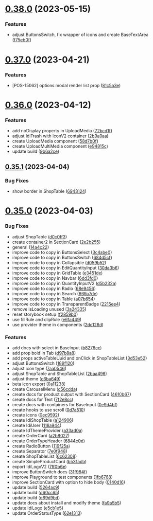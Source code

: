 # [0.38.0](https://github.com/idbi/components/compare/v0.37.0...v0.38.0) (2023-05-15)


### Features

* adjust ButtonsSwitch, fix wrapper of icons and create BaseTextArea ([f75eb0f](https://github.com/idbi/components/commit/f75eb0f372ae98aa13bc218813fc1d0bdf7851bb))



# [0.37.0](https://github.com/idbi/components/compare/v0.36.0...v0.37.0) (2023-04-21)


### Features

* [POS-15062] options modal render list prop ([81c5a3e](https://github.com/idbi/components/commit/81c5a3e66f96c64e4bb7ed9d4f9a358d34f57f04))



# [0.36.0](https://github.com/idbi/components/compare/v0.35.1...v0.36.0) (2023-04-12)


### Features

* add noDisplay property in UploadMedia ([72bcd1f](https://github.com/idbi/components/commit/72bcd1fc943d526fef5e1a97b420d4645f3833d5))
* adjust IdiTrash with IconV2 container ([2b9a0aa](https://github.com/idbi/components/commit/2b9a0aa7452d18fef8ab4908916fd1e6fc2d224f))
* create UploadMedia component ([58d7b0f](https://github.com/idbi/components/commit/58d7b0f564ae958dfce07bf9d841bd7a01d1e133))
* create UploadMultiMedia component ([e94815c](https://github.com/idbi/components/commit/e94815cbf4b2d9f746fa38f11f64a1e6e7816aa4))
* update build ([9b6a2ce](https://github.com/idbi/components/commit/9b6a2cefb0c8d44d5352bce219a332807912dec3))



## [0.35.1](https://github.com/idbi/components/compare/v0.35.0...v0.35.1) (2023-04-04)


### Bug Fixes

* show border in ShopTable ([6943124](https://github.com/idbi/components/commit/6943124dd1994ceca176080a6de20229258f8148))



# [0.35.0](https://github.com/idbi/components/compare/v0.34.0...v0.35.0) (2023-04-03)


### Bug Fixes

* adjust ShopTable ([d0c0ff3](https://github.com/idbi/components/commit/d0c0ff3e1f997661aa9b8c6ca9062633334b37bf))
* create container2 in SectionCard ([2e2b255](https://github.com/idbi/components/commit/2e2b255650b266f26ba3a6f5f4457bfc1169416b))
* general ([14a4c22](https://github.com/idbi/components/commit/14a4c22fc629d6f811f778bcb959970a2e0f4a6e))
* improve code to copy in ButtonsSelect ([3c4abe0](https://github.com/idbi/components/commit/3c4abe00d7e4d0a0adf235ced6a3cf0471926d33))
* improve code to copy in ButtonsSwitch ([684d5cf](https://github.com/idbi/components/commit/684d5cf2fe604b6fbcb6c256c7d34307f1151861))
* improve code to copy in Collapsible ([d059b52](https://github.com/idbi/components/commit/d059b5218f7cfcdd5450791645e7a5b3c69fb86b))
* improve code to copy in EditQuantityInput ([30da3b6](https://github.com/idbi/components/commit/30da3b6f8342e470b07af6c1baa6980ba96b7e56))
* improve code to copy in GridTable ([e3451de](https://github.com/idbi/components/commit/e3451dec4322d6203b90acc262de66e7fc6ed4a0))
* improve code to copy in Navbar ([6dd3fd0](https://github.com/idbi/components/commit/6dd3fd0ee0bad7374f0ed5593162cecf5b486e19))
* improve code to copy in QuantityInputV2 ([d5b232a](https://github.com/idbi/components/commit/d5b232a49dc28f10618bb0dd8b12898acf6a42f5))
* improve code to copy in Radio ([68e9456](https://github.com/idbi/components/commit/68e945679e12131856b5a13a60d415dc57d33a7b))
* improve code to copy in Search ([869a7de](https://github.com/idbi/components/commit/869a7de8263e82c69ed65d5b5f09eff841fa83d7))
* improve code to copy in Table ([a07b654](https://github.com/idbi/components/commit/a07b654ccb972d3e814d915a5a63d0b71f23dc20))
* improve code to copy in TransparentBadge ([2215ee4](https://github.com/idbi/components/commit/2215ee43cb6d11e46bf97922626d8d80550b4cdd))
* remove isLoading unused ([3a24335](https://github.com/idbi/components/commit/3a2433570f0c987e0e56725dcaa7b37f3124d581))
* reset storybook setup ([f2859b0](https://github.com/idbi/components/commit/f2859b08303ac3c39daa4a39a318ece87dada024))
* use fillRule and clipRule ([e6fa449](https://github.com/idbi/components/commit/e6fa449b9d26e73f44bbf7657a9fde73dc0ea8d0))
* use provider theme in components ([2dc128d](https://github.com/idbi/components/commit/2dc128d960c9bb5305203363c8ab4244a8c476d3))


### Features

* add docs with select in BaseInput ([b8276cc](https://github.com/idbi/components/commit/b8276ccb22419977117d9c2e94a2d4de281c3068))
* add prop bold in Tab ([d97b8a8](https://github.com/idbi/components/commit/d97b8a8966009d815b48ff6d568393419488c08f))
* add props activeTableUuid and onClick in ShopTableList ([3d53e52](https://github.com/idbi/components/commit/3d53e523c8c4fc04e42fef6c236b9a7b58cddc1b))
* adjust ButtonsSwitch ([189f120](https://github.com/idbi/components/commit/189f1207ff66dfadf42dab1710bb7f5ef851ea2d))
* adjust icon type ([7aa0546](https://github.com/idbi/components/commit/7aa0546f20e80a3f747ee04a2a03620f52e4710f))
* adjust ShopTable and ShopTableList ([2baa496](https://github.com/idbi/components/commit/2baa496ec6852726c78f01602400a24d82e2f858))
* adjust theme ([c6ba649](https://github.com/idbi/components/commit/c6ba6491d4349af64d0b3751790cf9ed7e164d23))
* beta icon export ([0a11238](https://github.com/idbi/components/commit/0a11238c10d0324a608f1970849cb893885de0f2))
* create CarouselMenu ([c56cdda](https://github.com/idbi/components/commit/c56cddabc0d6bb9d7afe7f44e2749a2a19673396))
* create docs for product output with SectionCard ([4610b67](https://github.com/idbi/components/commit/4610b673c8b0d732ac8111978cdddba28f80aea4))
* create docs for Text ([7f2e8cc](https://github.com/idbi/components/commit/7f2e8ccef756fd3775d8fa8af131210cf486d973))
* create docs with containers for BaseInput ([0e9d4bf](https://github.com/idbi/components/commit/0e9d4bf96dea4de2098b06a68229eaf5f464cfff))
* create hooks to use scroll ([0d7a510](https://github.com/idbi/components/commit/0d7a510a367af631080be0664319e17e56a0c3b0))
* create icons ([0ec9592](https://github.com/idbi/components/commit/0ec9592f1fe8238c8496ff33203e4533bcf4a61f))
* create IdiShopTable ([a124906](https://github.com/idbi/components/commit/a1249061f6a137905238732f5ae06d3056f3d062))
* create IdiUser ([118a944](https://github.com/idbi/components/commit/118a9442be273239bd6b493e1bef153597928aef))
* create IdThemeProvider ([a33ad0a](https://github.com/idbi/components/commit/a33ad0a41f8fa505909f37b93c17a36d1a4ed757))
* create OrderCard ([a2b8027](https://github.com/idbi/components/commit/a2b8027135d85fb7e5e12a53b8f2c4d67bc4891a))
* create OrderTypeHeader ([6844c0d](https://github.com/idbi/components/commit/6844c0d81fd99f5391b487909e32d5cf89967cc2))
* create RadioButton ([119f25a](https://github.com/idbi/components/commit/119f25ac5d200f25d40d9884467e80ed87ea3aa1))
* create Separator ([7e0f948](https://github.com/idbi/components/commit/7e0f9484449767e27cb07c4cab04c725a5119ab5))
* create ShopTableList ([6c62308](https://github.com/idbi/components/commit/6c6230885bbb685b80f8fda84cab6e2e3b2a84dd))
* create SimpleProductCard ([b531adb](https://github.com/idbi/components/commit/b531adbf1acafdae41febcd4b89466934131ea75))
* export IdiLogoV2 ([7ff0b6e](https://github.com/idbi/components/commit/7ff0b6ee47fc09f82eea81a333168f3ee5a98b4f))
* improve ButtonSwitch docs ([31f984f](https://github.com/idbi/components/commit/31f984facba976b84d38235b13fb4cf4e2fb06d5))
* improve Playground to test components ([1fb6768](https://github.com/idbi/components/commit/1fb676873cd273d9b0f02819426328a637932a2f))
* improve SectionCard with option to hide body ([0140d16](https://github.com/idbi/components/commit/0140d16815911a8d962082bc970af23f97f22c0c))
* update build ([5264ac9](https://github.com/idbi/components/commit/5264ac9f1bbf49104acc3a85b0babc098287d6e5))
* update build ([d60cc65](https://github.com/idbi/components/commit/d60cc65476e31bee3b44c14b82a6f1250080bcc6))
* update build ([d69d9bd](https://github.com/idbi/components/commit/d69d9bd7a25dddce03cccc6081edef9755c867c4))
* update docs about install and modify theme ([fa9a5b5](https://github.com/idbi/components/commit/fa9a5b52218f3896f5c374f46a9981a34f030565))
* update IdiLogo ([e5cb1e5](https://github.com/idbi/components/commit/e5cb1e5fd30251f571d0de4b120178a263daff48))
* update OrderStatusType ([62e1313](https://github.com/idbi/components/commit/62e13137a4d8721c1e620115cf18f5cbaa98e4f2))



